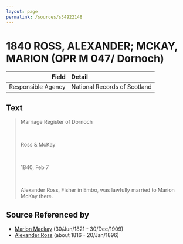```yaml
---
layout: page
permalink: /sources/s34922148
---
```


# 1840 ROSS, ALEXANDER; MCKAY, MARION (OPR M 047/ Dornoch)

Field | Detail
---:|:---
Responsible Agency | National Records of Scotland

## Text

> Marriage Register of Dornoch
>
> <br/>
>
> Ross & McKay
>
> <br/>
>
> 1840, Feb 7
>
> <br/>
>
> Alexander Ross, Fisher in Embo, was lawfully married to Marion McKay there.
>

## Source Referenced by

* [Marion Mackay](../people/@78930004@-marion-mackay-b1821-6-30-d1909-12-30.md) (30/Jun/1821 - 30/Dec/1909)
* [Alexander Ross](../people/@81387900@-alexander-ross-b1816-d1896-1-20.md) (about 1816 - 20/Jan/1896)
